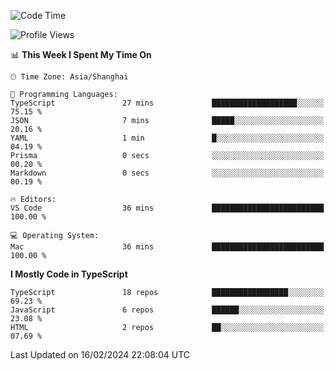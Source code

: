 <!--START_SECTION:waka-->
![Code Time](http://img.shields.io/badge/Code%20Time-5%2C784%20hrs%2047%20mins-blue)

![Profile Views](http://img.shields.io/badge/Profile%20Views-2-blue)

📊 **This Week I Spent My Time On** 

```text
🕑︎ Time Zone: Asia/Shanghai

💬 Programming Languages: 
TypeScript               27 mins             ███████████████████░░░░░░   75.15 % 
JSON                     7 mins              █████░░░░░░░░░░░░░░░░░░░░   20.16 % 
YAML                     1 min               █░░░░░░░░░░░░░░░░░░░░░░░░   04.19 % 
Prisma                   0 secs              ░░░░░░░░░░░░░░░░░░░░░░░░░   00.20 % 
Markdown                 0 secs              ░░░░░░░░░░░░░░░░░░░░░░░░░   00.19 % 

🔥 Editors: 
VS Code                  36 mins             █████████████████████████   100.00 % 

💻 Operating System: 
Mac                      36 mins             █████████████████████████   100.00 % 
```

**I Mostly Code in TypeScript** 

```text
TypeScript               18 repos            █████████████████░░░░░░░░   69.23 % 
JavaScript               6 repos             ██████░░░░░░░░░░░░░░░░░░░   23.08 % 
HTML                     2 repos             ██░░░░░░░░░░░░░░░░░░░░░░░   07.69 % 
```




 Last Updated on 16/02/2024 22:08:04 UTC
<!--END_SECTION:waka-->
